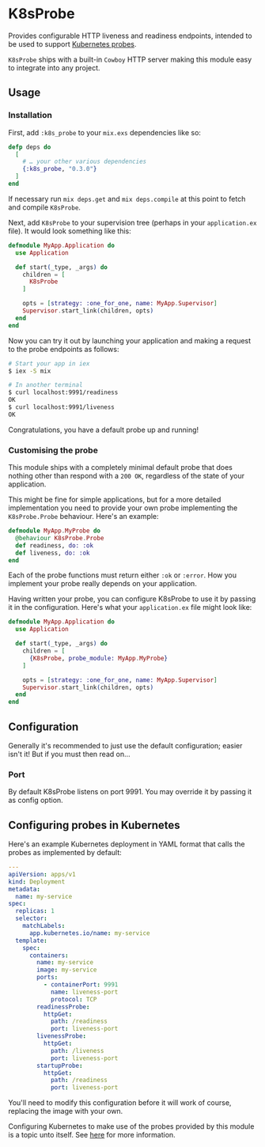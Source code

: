 # K8sProbe

Provides configurable HTTP liveness and readiness endpoints, intended to be used to support
[Kubernetes probes](https://kubernetes.io/docs/tasks/configure-pod-container/configure-liveness-readiness-startup-probes/).

`K8sProbe` ships with a built-in `Cowboy` HTTP server making this module easy to integrate into
any project.

## Usage

### Installation

First, add `:k8s_probe` to your `mix.exs` dependencies like so:

```elixir
defp deps do
  [
    # … your other various dependencies
    {:k8s_probe, "0.3.0"}
  ]
end
```

If necessary run `mix deps.get` and `mix deps.compile` at this point to fetch and compile
`K8sProbe`.

Next, add `K8sProbe` to your supervision tree (perhaps in your `application.ex` file).  It would
look something like this:

```elixir
defmodule MyApp.Application do
  use Application

  def start(_type, _args) do
    children = [
      K8sProbe
    ]

    opts = [strategy: :one_for_one, name: MyApp.Supervisor]
    Supervisor.start_link(children, opts)
  end
end
```

Now you can try it out by launching your application and making a request to the probe endpoints
as follows:

```sh
# Start your app in iex
$ iex -S mix

# In another terminal
$ curl localhost:9991/readiness
OK
$ curl localhost:9991/liveness
OK
```

Congratulations, you have a default probe up and running!

### Customising the probe

This module ships with a completely minimal default probe that does nothing other than respond
with a `200 OK`, regardless of the state of your application.

This might be fine for simple applications, but for a more detailed implementation you need to
provide your own probe implementing the `K8sProbe.Probe` behaviour.  Here's an example:

```elixir
defmodule MyApp.MyProbe do
  @behaviour K8sProbe.Probe
  def readiness, do: :ok
  def liveness, do: :ok
end
```

Each of the probe functions must return either `:ok` or `:error`.  How you implement your probe
really depends on your application.

Having written your probe, you can configure K8sProbe to use it by passing it in the configuration.
Here's what your `application.ex` file might look like:

```elixir
defmodule MyApp.Application do
  use Application

  def start(_type, _args) do
    children = [
      {K8sProbe, probe_module: MyApp.MyProbe}
    ]

    opts = [strategy: :one_for_one, name: MyApp.Supervisor]
    Supervisor.start_link(children, opts)
  end
end
```

## Configuration

Generally it's recommended to just use the default configuration; easier isn't it!  But if you
must then read on...

### Port

By default K8sProbe listens on port 9991.  You may override it by passing it as config option.

## Configuring probes in Kubernetes

Here's an example Kubernetes deployment in YAML format that calls the probes as implemented by
default:

```yaml
---
apiVersion: apps/v1
kind: Deployment
metadata:
  name: my-service
spec:
  replicas: 1
  selector:
    matchLabels:
      app.kubernetes.io/name: my-service
  template:
    spec:
      containers:
        name: my-service
        image: my-service
        ports:
          - containerPort: 9991
            name: liveness-port
            protocol: TCP
        readinessProbe:
          httpGet:
            path: /readiness
            port: liveness-port
        livenessProbe:
          httpGet:
            path: /liveness
            port: liveness-port
        startupProbe:
          httpGet:
            path: /readiness
            port: liveness-port
```

You'll need to modify this configuration before it will work of course, replacing the image with
your own.

Configuring Kubernetes to make use of the probes provided by this module is a topic unto itself.
See
[here](https://kubernetes.io/docs/tasks/configure-pod-container/configure-liveness-readiness-startup-probes/)
for more information.
